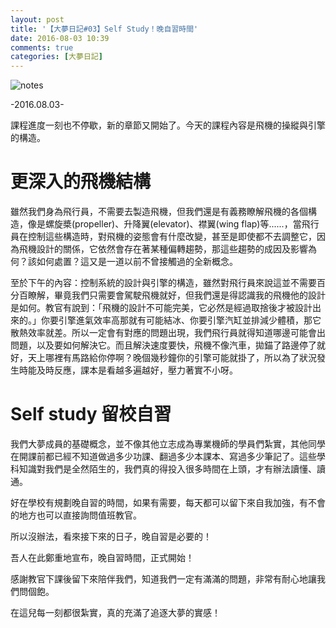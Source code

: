 ```yaml
---
layout: post
title: '【大夢日記#03】Self Study！晚自習時間'
date: 2016-08-03 10:39
comments: true
categories: [大夢日記]
---
```

![notes](https://imgur.com/bMdYmyf.jpg)

-2016.08.03-

課程進度一刻也不停歇，新的章節又開始了。今天的課程內容是飛機的操縱與引擎的構造。

# 更深入的飛機結構

雖然我們身為飛行員，不需要去製造飛機，但我們還是有義務瞭解飛機的各個構造，像是螺旋槳(propeller)、升降翼(elevator)、襟翼(wing flap)等......，當飛行員在控制這些構造時，對飛機的姿態會有什麼改變，甚至是即使都不去調整它，因為飛機設計的關係，它依然會存在著某種偏轉趨勢，那這些趨勢的成因及影響為何？該如何處置？這又是一道以前不曾接觸過的全新概念。

至於下午的內容：控制系統的設計與引擎的構造，雖然對飛行員來說這並不需要百分百瞭解，畢竟我們只需要會駕駛飛機就好，但我們還是得認識我的飛機他的設計是如何。教官有說到：「飛機的設計不可能完美，它必然是經過取捨後才被設計出來的。」你要引擎進氣效率高那就有可能結冰、你要引擎汽缸並排減少體積，那它散熱效率就差。所以一定會有對應的問題出現，我們飛行員就得知道哪邊可能會出問題，以及要如何解決它。而且解決速度要快，飛機不像汽車，拋錨了路邊停了就好，天上哪裡有馬路給你停啊？晚個幾秒鐘你的引擎可能就掛了，所以為了狀況發生時能及時反應，課本是看越多遍越好，壓力著實不小呀。

# Self study 留校自習

我們大夢成員的基礎概念，並不像其他立志成為專業機師的學員們紮實，其他同學在開課前都已經不知道做過多少功課、翻過多少本課本、寫過多少筆記了。這些學科知識對我們是全然陌生的，我們真的得投入很多時間在上頭，才有辦法讀懂、讀通。

好在學校有規劃晚自習的時間，如果有需要，每天都可以留下來自我加強，有不會的地方也可以直接詢問值班教官。

所以沒辦法，看來接下來的日子，晚自習是必要的！

吾人在此鄭重地宣布，晚自習時間，正式開始！

感謝教官下課後留下來陪伴我們，知道我們一定有滿滿的問題，非常有耐心地讓我們問個飽。

在這兒每一刻都很紮實，真的充滿了追逐大夢的實感！
